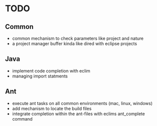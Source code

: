 # TODO #
## Common ##
* common mechanism to check parameters like project and nature
* a project manager buffer kinda like dired with eclipse projects
## Java ##
* implement code completion with eclim
* managing import statments
## Ant ##
* execute ant tasks on all common environments (mac, linux, windows)
* add mechanism to locate the build files
* integrate completion within the ant-files with eclims ant_complete command
